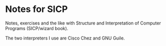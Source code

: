 # Notes for SICP

Notes, exercises and the like with Structure and Interpretation of Computer Programs (SICP/wizard book).

The two interpreters I use are Cisco Chez and GNU Guile.

